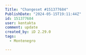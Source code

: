 ```yaml
---
Title: "Changeset #151377684"
PublishDate: "2024-05-15T19:11:44Z"
id: 151377684
user: kentakta
comment: update
created_by: iD 2.29.0
tags:
  - Montenegro

---
```

